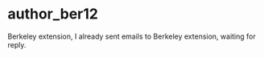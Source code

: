 # author_ber12

Berkeley extension, I already sent emails to Berkeley extension, waiting for reply.

